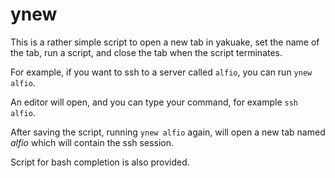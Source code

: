 ynew
====

This is a rather simple script to open a new tab in yakuake, set the name of
the tab, run a script, and close the tab when the script terminates.

For example, if you want to ssh to a server called `alfio`, you can run
`ynew alfio`.

An editor will open, and you can type your command, for example `ssh alfio`.

After saving the script, running `ynew alfio` again, will open a new tab named
*alfio* which will contain the ssh session.

Script for bash completion is also provided.

